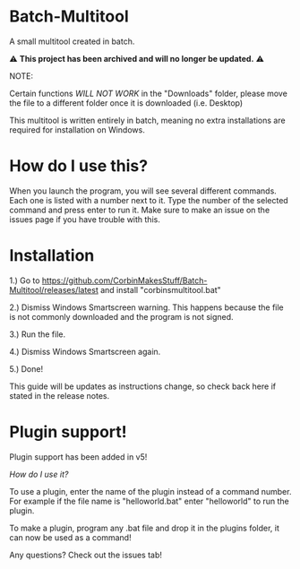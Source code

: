 # Batch-Multitool
A small multitool created in batch.

⚠️ **This project has been archived and will no longer be updated.** ⚠️



NOTE:

Certain functions *WILL NOT WORK* in the "Downloads" folder, please move the file to a different folder once it is downloaded (i.e. Desktop)


This multitool is written entirely in batch, meaning no extra installations are required for installation on Windows.

# How do I use this?
When you launch the program, you will see several different commands. Each one is listed with a number next to it. Type the number of the selected command and press enter to run it. Make sure to make an issue on the issues page if you have trouble with this.

# Installation
1.) Go to https://github.com/CorbinMakesStuff/Batch-Multitool/releases/latest and install "corbinsmultitool.bat"

2.) Dismiss Windows Smartscreen warning. This happens because the file is not commonly downloaded and the program is not signed.

3.) Run the file.

4.) Dismiss Windows Smartscreen again.

5.) Done!

This guide will be updates as instructions change, so check back here if stated in the release notes.

# Plugin support!
Plugin support has been added in v5!

*How do I use it?*

To use a plugin, enter the name of the plugin instead of a command number. For example if the file name is "helloworld.bat" enter "helloworld" to run the plugin.

To make a plugin, program any .bat file and drop it in the plugins folder, it can now be used as a command!

Any questions? Check out the issues tab!

